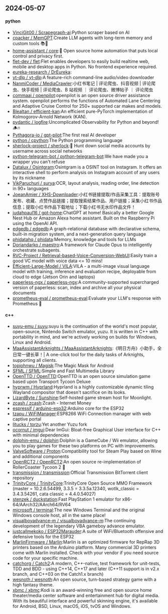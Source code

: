 ## 2024-05-07

#### python
* [VinciGit00 / Scrapegraph-ai](https://github.com/VinciGit00/Scrapegraph-ai):Python scraper based on AI
* [cpacker / MemGPT](https://github.com/cpacker/MemGPT):Create LLM agents with long-term memory and custom tools 📚🦙
* [home-assistant / core](https://github.com/home-assistant/core):🏡 Open source home automation that puts local control and privacy first.
* [flet-dev / flet](https://github.com/flet-dev/flet):Flet enables developers to easily build realtime web, mobile and desktop apps in Python. No frontend experience required.
* [eureka-research / DrEureka](https://github.com/eureka-research/DrEureka):
* [yt-dlp / yt-dlp](https://github.com/yt-dlp/yt-dlp):A feature-rich command-line audio/video downloader
* [NanmiCoder / MediaCrawler](https://github.com/NanmiCoder/MediaCrawler):小红书笔记 | 评论爬虫、抖音视频 | 评论爬虫、快手视频 | 评论爬虫、B 站视频 ｜ 评论爬虫、微博帖子 ｜ 评论爬虫
* [commaai / openpilot](https://github.com/commaai/openpilot):openpilot is an open source driver assistance system. openpilot performs the functions of Automated Lane Centering and Adaptive Cruise Control for 250+ supported car makes and models.
* [Blealtan / efficient-kan](https://github.com/Blealtan/efficient-kan):An efficient pure-PyTorch implementation of Kolmogorov-Arnold Network (KAN).
* [pydantic / logfire](https://github.com/pydantic/logfire):Uncomplicated Observability for Python and beyond! 🪵🔥
* [Pythagora-io / gpt-pilot](https://github.com/Pythagora-io/gpt-pilot):The first real AI developer
* [python / cpython](https://github.com/python/cpython):The Python programming language
* [sherlock-project / sherlock](https://github.com/sherlock-project/sherlock):🔎 Hunt down social media accounts by username across social networks
* [python-telegram-bot / python-telegram-bot](https://github.com/python-telegram-bot/python-telegram-bot):We have made you a wrapper you can't refuse
* [Datalux / Osintgram](https://github.com/Datalux/Osintgram):Osintgram is a OSINT tool on Instagram. It offers an interactive shell to perform analysis on Instagram account of any users by its nickname
* [VikParuchuri / surya](https://github.com/VikParuchuri/surya):OCR, layout analysis, reading order, line detection in 90+ languages
* [JoeanAmier / XHS-Downloader](https://github.com/JoeanAmier/XHS-Downloader):小红书链接提取/作品采集工具：提取账号发布、收藏、点赞作品链接；提取搜索结果作品、用户链接；采集小红书作品信息；提取小红书作品下载地址；下载小红书无水印作品文件！
* [judahpaul16 / gpt-home](https://github.com/judahpaul16/gpt-home):ChatGPT at home! Basically a better Google Nest Hub or Amazon Alexa home assistant. Built on the Raspberry Pi using the OpenAI API.
* [edgedb / edgedb](https://github.com/edgedb/edgedb):A graph-relational database with declarative schema, built-in migration system, and a next-generation query language
* [phidatahq / phidata](https://github.com/phidatahq/phidata):Memory, knowledge and tools for LLMs
* [Doriandarko / maestro](https://github.com/Doriandarko/maestro):A framework for Claude Opus to intelligently orchestrate subagents.
* [RVC-Project / Retrieval-based-Voice-Conversion-WebUI](https://github.com/RVC-Project/Retrieval-based-Voice-Conversion-WebUI):Easily train a good VC model with voice data <= 10 mins!
* [Efficient-Large-Model / VILA](https://github.com/Efficient-Large-Model/VILA):VILA - a multi-image visual language model with training, inference and evaluation recipe, deployable from cloud to edge (Jetson Orin and laptops)
* [paperless-ngx / paperless-ngx](https://github.com/paperless-ngx/paperless-ngx):A community-supported supercharged version of paperless: scan, index and archive all your physical documents
* [prometheus-eval / prometheus-eval](https://github.com/prometheus-eval/prometheus-eval):Evaluate your LLM's response with Prometheus 💯

#### c++
* [suyu-emu / suyu](https://github.com/suyu-emu/suyu):suyu is the continuation of the world's most popular, open-source, Nintendo Switch emulator, yuzu. It is written in C++ with portability in mind, and we're actively working on builds for Windows, Linux and Android.
* [MaaAssistantArknights / MaaAssistantArknights](https://github.com/MaaAssistantArknights/MaaAssistantArknights):《明日方舟》小助手，全日常一键长草！| A one-click tool for the daily tasks of Arknights, supporting all clients.
* [topjohnwu / Magisk](https://github.com/topjohnwu/Magisk):The Magic Mask for Android
* [SFML / SFML](https://github.com/SFML/SFML):Simple and Fast Multimedia Library
* [OpenTTD / OpenTTD](https://github.com/OpenTTD/OpenTTD):OpenTTD is an open source simulation game based upon Transport Tycoon Deluxe
* [hyprwm / Hyprland](https://github.com/hyprwm/Hyprland):Hyprland is a highly customizable dynamic tiling Wayland compositor that doesn't sacrifice on its looks.
* [LizardByte / Sunshine](https://github.com/LizardByte/Sunshine):Self-hosted game stream host for Moonlight.
* [zcash / zcash](https://github.com/zcash/zcash):Zcash - Internet Money
* [espressif / arduino-esp32](https://github.com/espressif/arduino-esp32):Arduino core for the ESP32
* [tzapu / WiFiManager](https://github.com/tzapu/WiFiManager):ESP8266 WiFi Connection manager with web captive portal
* [litucks / torzu](https://github.com/litucks/torzu):Yet another Yuzu fork
* [ocornut / imgui](https://github.com/ocornut/imgui):Dear ImGui: Bloat-free Graphical User interface for C++ with minimal dependencies
* [dolphin-emu / dolphin](https://github.com/dolphin-emu/dolphin):Dolphin is a GameCube / Wii emulator, allowing you to play games for these two platforms on PC with improvements.
* [ValveSoftware / Proton](https://github.com/ValveSoftware/Proton):Compatibility tool for Steam Play based on Wine and additional components
* [OpenRCT2 / OpenRCT2](https://github.com/OpenRCT2/OpenRCT2):An open source re-implementation of RollerCoaster Tycoon 2 🎢
* [transmission / transmission](https://github.com/transmission/transmission):Official Transmission BitTorrent client repository
* [TrinityCore / TrinityCore](https://github.com/TrinityCore/TrinityCore):TrinityCore Open Source MMO Framework (master = 10.2.6.54499, 3.3.5 = 3.3.5a.12340, wotlk_classic = 3.4.3.54261, cata classic = 4.4.0.54027)
* [stenzek / duckstation](https://github.com/stenzek/duckstation):Fast PlayStation 1 emulator for x86-64/AArch32/AArch64/RV64
* [microsoft / terminal](https://github.com/microsoft/terminal):The new Windows Terminal and the original Windows console host, all in the same place!
* [visualboyadvance-m / visualboyadvance-m](https://github.com/visualboyadvance-m/visualboyadvance-m):The continuing development of the legendary VBA gameboy advance emulator.
* [justcallmekoko / ESP32Marauder](https://github.com/justcallmekoko/ESP32Marauder):A suite of WiFi/Bluetooth offensive and defensive tools for the ESP32
* [MarlinFirmware / Marlin](https://github.com/MarlinFirmware/Marlin):Marlin is an optimized firmware for RepRap 3D printers based on the Arduino platform. Many commercial 3D printers come with Marlin installed. Check with your vendor if you need source code for your specific machine.
* [catchorg / Catch2](https://github.com/catchorg/Catch2):A modern, C++-native, test framework for unit-tests, TDD and BDD - using C++14, C++17 and later (C++11 support is in v2.x branch, and C++03 on the Catch1.x branch)
* [wesnoth / wesnoth](https://github.com/wesnoth/wesnoth):An open source, turn-based strategy game with a high fantasy theme.
* [xbmc / xbmc](https://github.com/xbmc/xbmc):Kodi is an award-winning free and open source home theater/media center software and entertainment hub for digital media. With its beautiful interface and powerful skinning engine, it's available for Android, BSD, Linux, macOS, iOS, tvOS and Windows.
